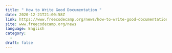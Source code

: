 ```yaml
---
title: " How to Write Good Documentation "
date: 2020-12-21T21:00:58Z
link: https://www.freecodecamp.org/news/how-to-write-good-documentation/?utm_medium=RSS&utm_source=news.12bit.vn
site: www.freecodecamp.org/news
language: English
category:
  -   
draft: false
---
```

